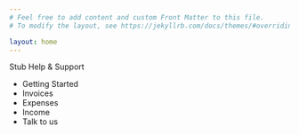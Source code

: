 ```yaml
---
# Feel free to add content and custom Front Matter to this file.
# To modify the layout, see https://jekyllrb.com/docs/themes/#overriding-theme-defaults

layout: home
---
```


Stub Help & Support

- Getting Started
- Invoices
- Expenses
- Income
- Talk to us

